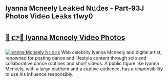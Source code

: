 ## Iyanna Mcneely Le𝚊k𝚎d N𝚞𝚍es - Part-93J Photos Vid𝚎o Le𝚊ks t1wy0

# <h2><a href="http://fbduur7.evod.top/?m=Iyanna+Mcneely">🔗 👉🔴 Iyanna Mcneely Vid𝚎o Ph𝚘t𝚘s</a></h2>

[![Iyanna Mcneely N𝚞d𝚎s](https://i.imgur.com/8V9OHl7.gif)](http://fbduur7.evod.top/?m=Iyanna+Mcneely)
Web celebrity Iyanna Mcneely and digital artist, renowned for posting dance and lifestyle content through solo and collaborative dance routines and short videos. A public figure like Iyanna Mcneely, with a large platform and a captive audience, has a responsibility to use his influence responsibly. 
